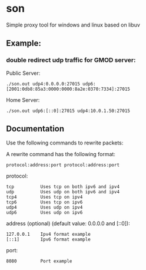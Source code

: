 # son
Simple proxy tool for windows and linux based on libuv 

## Example:

### double redirect udp traffic for GMOD server:

Public Server:

    ./son.out udp4:0.0.0.0:27015 udp6:[2001:0db8:85a3:0000:0000:8a2e:0370:7334]:27015
    
Home Server:

    ./son.out udp6:[::0]:27015 udp4:10.0.1.50:27015

## Documentation
Use the following commands to rewrite packets:

A rewrite command has the following format:

    protocol:address:port protocol:address:port

protocol:

    tcp          Uses tcp on both ipv6 and ipv4
    udp          Uses udp on both ipv6 and ipv4
    tcp4         Uses tcp on ipv4
    tcp6         Uses tcp on ipv6
    udp4         Uses udp on ipv4
    udp6         Uses udp on ipv6

address (optional) (default value: 0.0.0.0 and [::0]):

    127.0.0.1    Ipv4 format example
    [::1]        Ipv6 format example

port:

    8080         Port example
